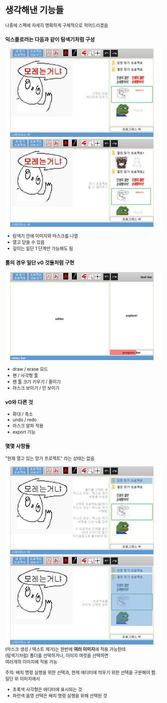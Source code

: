 # 생각해낸 기능들
나중에 스펙에 자세히 명확하게 구체적으로 적어드리겠음

### 익스플로러는 다음과 같이 탐색기처럼 구성
![구이](imgs/Slide3.PNG)
![탐색기](imgs/Slide4.PNG)
- 탐색기 안에 이미지와 마스크를 나열
- 열고 닫을 수 있음
- 깊이는 일단 1 단계만 가능해도 됨

### 툴의 경우 일단 v0 것들처럼 구현
![툴](imgs/Slide1.PNG)
- draw / erase 모드
- 펜 / 사각형 툴
- 펜 툴 크기 키우기 / 줄이기
- 마스크 보이기 / 안 보이기

### v0와 다른 것
- 확대 / 축소
- undo / redo
- 마스크 알파 적용
- export 기능

### 몇몇 사항들
"현재 열고 있는 망가 프로젝트" 라는 상태는 없음

![하나선택](imgs/Slide8.PNG)
![두개선택](imgs/Slide9.PNG)
(마스크 생성 / 텍스트 제거)는 한번에 **여러 이미지**에 적용 가능한데 \
(탐색기처럼) 폴더를 선택하거나, 이미지 여럿을 선택하면 \
여러개의 이미지에 적용 가능

주의: 배치 명령 실행을 위한 선택과, 현제 에디터에 띄우기 위한 선택을 구분해야 함. \
일단 위 이미지에서 
- 초록색 사각형은 에디터에 표시되는 것
- 파란색 음영 선택은 배치 명령 실행을 위해 선택된 것
